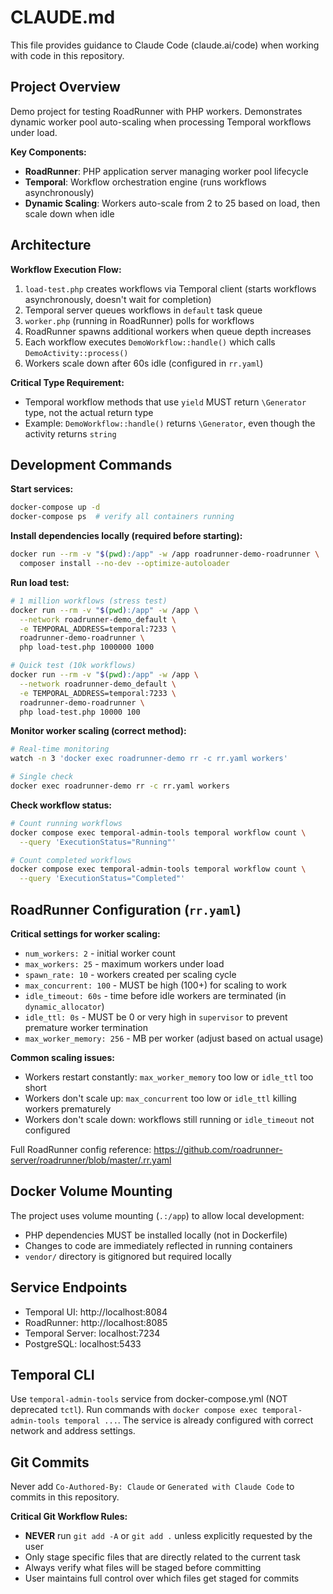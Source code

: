 # CLAUDE.md

This file provides guidance to Claude Code (claude.ai/code) when working with code in this repository.

## Project Overview

Demo project for testing RoadRunner with PHP workers. Demonstrates dynamic worker pool auto-scaling when processing Temporal workflows under load.

**Key Components:**
- **RoadRunner**: PHP application server managing worker pool lifecycle
- **Temporal**: Workflow orchestration engine (runs workflows asynchronously)
- **Dynamic Scaling**: Workers auto-scale from 2 to 25 based on load, then scale down when idle

## Architecture

**Workflow Execution Flow:**
1. `load-test.php` creates workflows via Temporal client (starts workflows asynchronously, doesn't wait for completion)
2. Temporal server queues workflows in `default` task queue
3. `worker.php` (running in RoadRunner) polls for workflows
4. RoadRunner spawns additional workers when queue depth increases
5. Each workflow executes `DemoWorkflow::handle()` which calls `DemoActivity::process()`
6. Workers scale down after 60s idle (configured in `rr.yaml`)

**Critical Type Requirement:**
- Temporal workflow methods that use `yield` MUST return `\Generator` type, not the actual return type
- Example: `DemoWorkflow::handle()` returns `\Generator`, even though the activity returns `string`

## Development Commands

**Start services:**
```bash
docker-compose up -d
docker-compose ps  # verify all containers running
```

**Install dependencies locally (required before starting):**
```bash
docker run --rm -v "$(pwd):/app" -w /app roadrunner-demo-roadrunner \
  composer install --no-dev --optimize-autoloader
```

**Run load test:**
```bash
# 1 million workflows (stress test)
docker run --rm -v "$(pwd):/app" -w /app \
  --network roadrunner-demo_default \
  -e TEMPORAL_ADDRESS=temporal:7233 \
  roadrunner-demo-roadrunner \
  php load-test.php 1000000 1000

# Quick test (10k workflows)
docker run --rm -v "$(pwd):/app" -w /app \
  --network roadrunner-demo_default \
  -e TEMPORAL_ADDRESS=temporal:7233 \
  roadrunner-demo-roadrunner \
  php load-test.php 10000 100
```

**Monitor worker scaling (correct method):**
```bash
# Real-time monitoring
watch -n 3 'docker exec roadrunner-demo rr -c rr.yaml workers'

# Single check
docker exec roadrunner-demo rr -c rr.yaml workers
```

**Check workflow status:**
```bash
# Count running workflows
docker compose exec temporal-admin-tools temporal workflow count \
  --query 'ExecutionStatus="Running"'

# Count completed workflows
docker compose exec temporal-admin-tools temporal workflow count \
  --query 'ExecutionStatus="Completed"'
```

## RoadRunner Configuration (`rr.yaml`)

**Critical settings for worker scaling:**
- `num_workers: 2` - initial worker count
- `max_workers: 25` - maximum workers under load
- `spawn_rate: 10` - workers created per scaling cycle
- `max_concurrent: 100` - MUST be high (100+) for scaling to work
- `idle_timeout: 60s` - time before idle workers are terminated (in `dynamic_allocator`)
- `idle_ttl: 0s` - MUST be 0 or very high in `supervisor` to prevent premature worker termination
- `max_worker_memory: 256` - MB per worker (adjust based on actual usage)

**Common scaling issues:**
- Workers restart constantly: `max_worker_memory` too low or `idle_ttl` too short
- Workers don't scale up: `max_concurrent` too low or `idle_ttl` killing workers prematurely
- Workers don't scale down: workflows still running or `idle_timeout` not configured

Full RoadRunner config reference: https://github.com/roadrunner-server/roadrunner/blob/master/.rr.yaml

## Docker Volume Mounting

The project uses volume mounting (`.:/app`) to allow local development:
- PHP dependencies MUST be installed locally (not in Dockerfile)
- Changes to code are immediately reflected in running containers
- `vendor/` directory is gitignored but required locally

## Service Endpoints

- Temporal UI: http://localhost:8084
- RoadRunner: http://localhost:8085
- Temporal Server: localhost:7234
- PostgreSQL: localhost:5433

## Temporal CLI

Use `temporal-admin-tools` service from docker-compose.yml (NOT deprecated `tctl`). Run commands with `docker compose exec temporal-admin-tools temporal ...`. The service is already configured with correct network and address settings.

## Git Commits

Never add `Co-Authored-By: Claude` or `Generated with Claude Code` to commits in this repository.

**Critical Git Workflow Rules:**
- **NEVER** run `git add -A` or `git add .` unless explicitly requested by the user
- Only stage specific files that are directly related to the current task
- Always verify what files will be staged before committing
- User maintains full control over which files get staged for commits